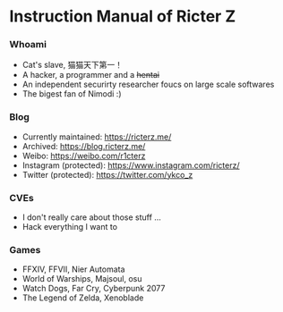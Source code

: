 Instruction Manual of Ricter Z
====

### Whoami
- Cat's slave, 猫猫天下第一！
- A hacker, a programmer and a ~~hentai~~
- An independent securirty researcher foucs on large scale softwares
- The bigest fan of Nimodi :)

### Blog
- Currently maintained: https://ricterz.me/
- Archived: https://blog.ricterz.me/
- Weibo: https://weibo.com/r1cterz
- Instagram (protected): https://www.instagram.com/ricterz/
- Twitter (protected): https://twitter.com/ykco_z

### CVEs
- I don't really care about those stuff ...
- Hack everything I want to

### Games
- FFXIV, FFVII, Nier Automata
- World of Warships, Majsoul, osu
- Watch Dogs, Far Cry, Cyberpunk 2077
- The Legend of Zelda, Xenoblade

